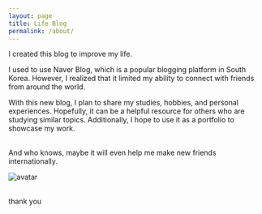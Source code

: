 ```yaml
---
layout: page
title: Life Blog
permalink: /about/
---
```

I created this blog to improve my life. 

I used to use Naver Blog, which is a popular blogging platform in South Korea. However, I realized that it limited my ability to connect with friends from around the world. 

With this new blog, I plan to share my studies, hobbies, and personal experiences. Hopefully, it can be a helpful resource for others who are studying similar topics. Additionally, I hope to use it as a portfolio to showcase my work. 

<br/>
And who knows, maybe it will even help me make new friends internationally. 
<br/>

![avatar](https://github.com/ejjoo/jekyll-theme-monos/assets/24292848/f27a94ce-7f85-495d-a9be-1e857b392165)

<br/>
thank you

<!--
## Life Blog
> Simple and lightweight theme for Jekyll

### Features
- Responsive.
- Syntax Highlight
- Most optimized theme for tech blog.
- Lightweight with minimum stylesheet.
- Easy to customize.
- Offers category menu.

### _config.yml
> Code block will look like this.
```yml
highlighter-theme: monokai //you can change your syntax color scheme.
date_format: "%Y-%M-%D" //and date format.
```

### Screenshots
#### Page
![alt text](/public/img/screenshot-1.png)
#### Articles
![alt text](/public/img/screenshot-2.png)
#### Page - Mobile
![alt text](/public/img/screenshot-m1.png)
#### Page - Articles
![alt text](/public/img/screenshot-m2.png)
-->
